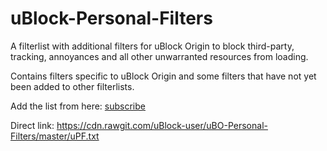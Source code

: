 # uBlock-Personal-Filters
A filterlist with additional filters for uBlock Origin to block third-party, tracking, annoyances and all other unwarranted resources from loading.

Contains filters specific to uBlock Origin and some filters that have not yet been added to other filterlists.

Add the list from here: [subscribe](https://subscribe.adblockplus.org/?location=https://raw.githubusercontent.com/uBlock-user/uBO-Personal-Filters/master/uPF.txt&title=uBO-Personal-Filters)

Direct link: https://cdn.rawgit.com/uBlock-user/uBO-Personal-Filters/master/uPF.txt
